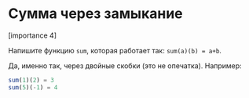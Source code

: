 # Сумма через замыкание

[importance 4]

Напишите функцию `sum`, которая работает так: `sum(a)(b) = a+b`.

Да, именно так, через двойные скобки (это не опечатка). Например:

```js
sum(1)(2) = 3
sum(5)(-1) = 4
```

